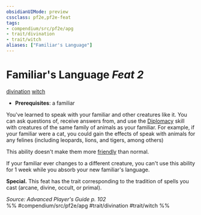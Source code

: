 ```yaml
---
obsidianUIMode: preview
cssclass: pf2e,pf2e-feat
tags:
- compendium/src/pf2e/apg
- trait/divination
- trait/witch
aliases: ["Familiar's Language"]
---
```

# Familiar's Language  *Feat 2*  
[divination](../../rules/traits/divination.md)  [witch](../../rules/traits/witch-apg.md)  

- **Prerequisites**: a familiar

You've learned to speak with your familiar and other creatures like it. You can ask questions of, receive answers from, and use the [Diplomacy](../skills.md#Diplomacy) skill with creatures of the same family of animals as your familiar. For example, if your familiar were a cat, you could gain the effects of speak with animals for any felines (including leopards, lions, and tigers, among others)

This ability doesn't make them more [friendly](../../rules/conditions.md#Friendly) than normal.

If your familiar ever changes to a different creature, you can't use this ability for 1 week while you absorb your new familiar's language.

**Special.** This feat has the trait corresponding to the tradition of spells you cast (arcane, divine, occult, or primal).

*Source: Advanced Player's Guide p. 102*  
%% #compendium/src/pf2e/apg #trait/divination #trait/witch %%